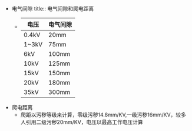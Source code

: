 - 电气间隙
  title:: 电气间隙和爬电距离
	- | 电压 | 电气间隙 |
	  |------|----------|
	  | 0.4kV | 20mm |
	  | 1~3kV | 75mm |
	  | 6kV | 100mm |
	  | 10kV | 125mm |
	  | 15kV | 150mm |
	  | 20kV | 180mm |
	  | 35kV | 300mm |
- 爬电距离
	- 爬距以污秽等级来计算，零级污秽14.8mm/KV,一级污秽16mm/KV，较多人引用二级污秽20mm/KV，电压以最高工作电压计算